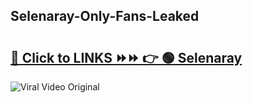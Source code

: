 
 ## Selenaray-Only-Fans-Leaked

# <h2><a href="https://clipsfans.com/Selenaray&ref=git">🔗 Click to LINKS ⏩⏩ 👉 🟢 Selenaray </a></h2>

<a href="https://clipsfans.com/Selenaray&ref=git" rel="nofollow" data-target="animated-image.originalLink"><img src="https://i.ibb.co.com/xMMVF88/686577567.gif" alt="Viral Video Original" style="max-width: 100%; display: inline-block;" data-target="animated-image.originalImage"></a>
